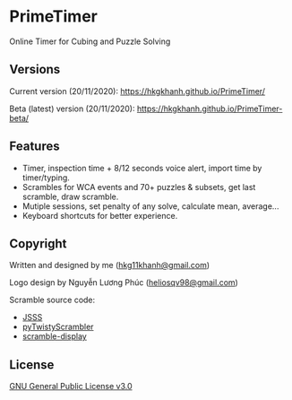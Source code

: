 # PrimeTimer
Online Timer for Cubing and Puzzle Solving

## Versions
Current version (20/11/2020): https://hkgkhanh.github.io/PrimeTimer/

Beta (latest) version (20/11/2020): https://hkgkhanh.github.io/PrimeTimer-beta/

## Features
* Timer, inspection time + 8/12 seconds voice alert, import time by timer/typing.
* Scrambles for WCA events and 70+ puzzles & subsets, get last scramble, draw scramble.
* Mutiple sessions, set penalty of any solve, calculate mean, average...
* Keyboard shortcuts for better experience.

## Copyright
Written and designed by me (hkg11khanh@gmail.com)

Logo design by Nguyễn Lương Phúc (heliosqv98@gmail.com)

Scramble source code:
* [JSSS](https://github.com/cubing/jsss)
* [pyTwistyScrambler](https://github.com/euphwes/pyTwistyScrambler)
* [scramble-display](https://github.com/cubing/scramble-display)

## License
[GNU General Public License v3.0](https://github.com/hkgkhanh/PrimeTimer/blob/master/LICENSE.md)
